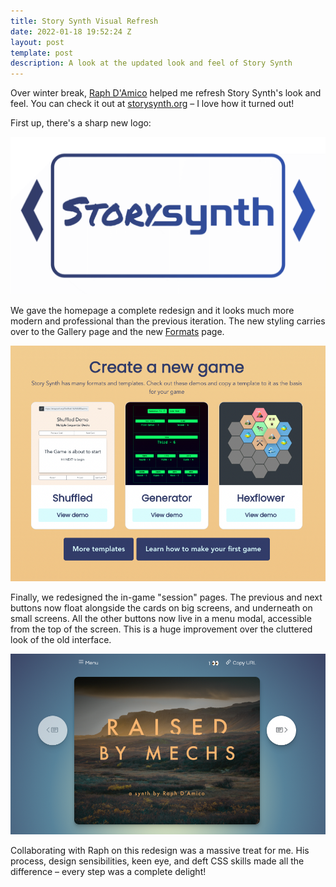 ```yaml
---
title: Story Synth Visual Refresh
date: 2022-01-18 19:52:24 Z
layout: post
template: post
description: A look at the updated look and feel of Story Synth
---
```


Over winter break, [Raph D'Amico](http://www.raphdamico.com/) helped me refresh Story Synth's look and feel. You can check it out at [storysynth.org](https://storysynth.org/) – I love how it turned out!

First up, there's a sharp new logo:

![Story synth logo](/images/story-synth-card-logo.gif)

We gave the homepage a complete redesign and it looks much more modern and professional than the previous iteration. The new styling carries over to the Gallery page and the new [Formats](https://storysynth.org/Formats/) page.

![a screen shot of the 'create a game' section of the story synth home page](/images/screen-shot-2022-01-18-at-11-55-44-am.png)

Finally, we redesigned the in-game "session" pages. The previous and next buttons now float alongside the cards on big screens, and underneath on small screens. All the other buttons now live in a menu modal, accessible from the top of the screen. This is a huge improvement over the cluttered look of the old interface.

![](/images/screen-shot-2022-01-18-at-12-05-17-pm.png)

Collaborating with Raph on this redesign was a massive treat for me. His process, design sensibilities, keen eye, and deft CSS skills made all the difference – every step was a complete delight!
